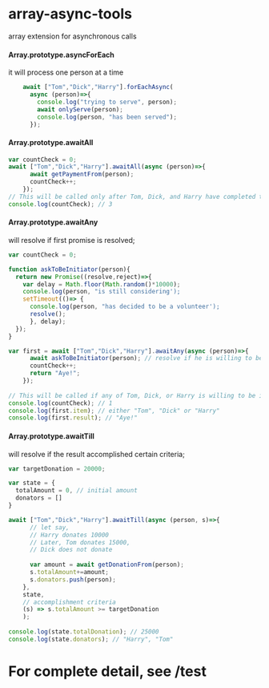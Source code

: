 # array-async-tools
array extension for asynchronous calls

#### Array.prototype.asyncForEach

it will process one person at a time
```js
    await ["Tom","Dick","Harry"].forEachAsync(
      async (person)=>{
        console.log("trying to serve", person);
        await onlyServe(person);
        console.log(person, "has been served");
      });

```


#### Array.prototype.awaitAll

```js
var countCheck = 0;
await ["Tom","Dick","Harry"].awaitAll(async (person)=>{
      await getPaymentFrom(person);
      countCheck++;
    });
// This will be called only after Tom, Dick, and Harry have completed the payment
console.log(countCheck); // 3
```

#### Array.prototype.awaitAny

will resolve if first promise is resolved;

```js
var countCheck = 0;

function askToBeInitiator(person){
  return new Promise((resolve,reject)=>{
    var delay = Math.floor(Math.random()*10000);
    console.log(person, "is still considering');
    setTimeout(()=> {
      console.log(person, "has decided to be a volunteer');      
      resolve();
      }, delay);  
  });
}

var first = await ["Tom","Dick","Harry"].awaitAny(async (person)=>{
      await askToBeInitiator(person); // resolve if he is willing to be initiator
      countCheck++;
      return "Aye!";
    });
    
// This will be called if any of Tom, Dick, or Harry is willing to be initiator
console.log(countCheck); // 1
console.log(first.item); // either "Tom", "Dick" or "Harry"
console.log(first.result); // "Aye!"

```

#### Array.prototype.awaitTill

will resolve if the result accomplished certain criteria;

```js
var targetDonation = 20000;

var state = {
  totalAmount = 0, // initial amount
  donators = []
}

await ["Tom","Dick","Harry"].awaitTill(async (person, s)=>{
      // let say, 
      // Harry donates 10000 
      // Later, Tom donates 15000, 
      // Dick does not donate
      
      var amount = await getDonationFrom(person); 
      s.totalAmount+=amount;
      s.donators.push(person);
    },
    state,
    // accomplishment criteria
    (s) => s.totalAmount >= targetDonation
    );
    
console.log(state.totalDonation); // 25000
console.log(state.donators); // "Harry", "Tom"

```


# For complete detail, see /test

